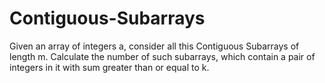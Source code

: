# Contiguous-Subarrays
Given an array of integers a, consider all this Contiguous Subarrays of length m.
Calculate the number of such subarrays, which contain a pair of integers in it with 
sum greater than or equal to k.
